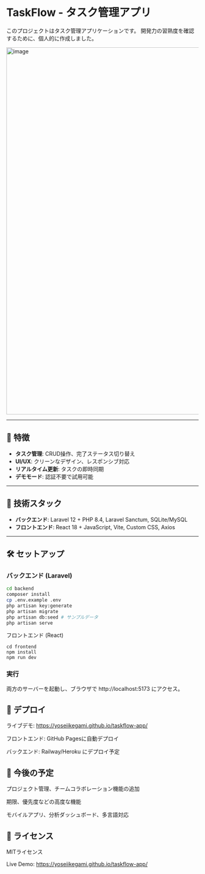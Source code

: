 # TaskFlow - タスク管理アプリ



このプロジェクトはタスク管理アプリケーションです。
開発力の習熟度を確認するために、個人的に作成しました。

<img width="1917" height="959" alt="image" src="https://github.com/user-attachments/assets/21207543-4263-4bb1-baea-1f6c84ef2154" />


---

## 🌟 特徴

- **タスク管理**: CRUD操作、完了ステータス切り替え
- **UI/UX**: クリーンなデザイン、レスポンシブ対応
- **リアルタイム更新**: タスクの即時同期
- **デモモード**: 認証不要で試用可能

---

## 🚀 技術スタック

- **バックエンド**: Laravel 12 + PHP 8.4, Laravel Sanctum, SQLite/MySQL
- **フロントエンド**: React 18 + JavaScript, Vite, Custom CSS, Axios

---

## 🛠️ セットアップ

### バックエンド (Laravel)
```bash
cd backend
composer install
cp .env.example .env
php artisan key:generate
php artisan migrate
php artisan db:seed # サンプルデータ
php artisan serve
```

フロントエンド (React)

```
cd frontend
npm install
npm run dev
```

### 実行
両方のサーバーを起動し、ブラウザで http://localhost:5173 にアクセス。

## 🚀 デプロイ
ライブデモ: https://yoseiikegami.github.io/taskflow-app/

フロントエンド: GitHub Pagesに自動デプロイ

バックエンド: Railway/Heroku にデプロイ予定

## 🔮 今後の予定
プロジェクト管理、チームコラボレーション機能の追加

期限、優先度などの高度な機能

モバイルアプリ、分析ダッシュボード、多言語対応

## 📄 ライセンス
MITライセンス

Live Demo: https://yoseiikegami.github.io/taskflow-app/

